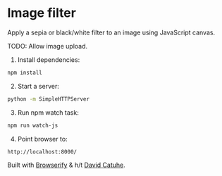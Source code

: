 # Image filter

Apply a sepia or black/white filter to an image using JavaScript canvas.

TODO: Allow image upload.


1) Install dependencies:
```sh
npm install
```

2) Start a server:
```sh
python -m SimpleHTTPServer
```

3) Run npm watch task:
```sh
npm run watch-js
```

4) Point browser to:
```sh
http://localhost:8000/
```

Built with [Browserify](browserify.org) & h/t [David Catuhe](https://twitter.com/deltakosh).